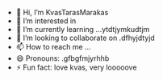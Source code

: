 - 👋 Hi, I’m KvasTarasMarakas
- 👀 I’m interested in
- 🌱 I’m currently learning ...ytdtjymkudtjm
- 💞️ I’m looking to collaborate on .dfhyjdtyjd
- 📫 How to reach me ...
- 😄 Pronouns: .gfbgfmjyrhhb
- ⚡ Fun fact: love kvas, very looooove
<!---
KvasTarasMarakas/KvasTarasMarakas is a ✨ special ✨ repository because its `README.md` (this file) appears on your GitHub profile.
You can click the Preview link to take a look at your changes.
---
